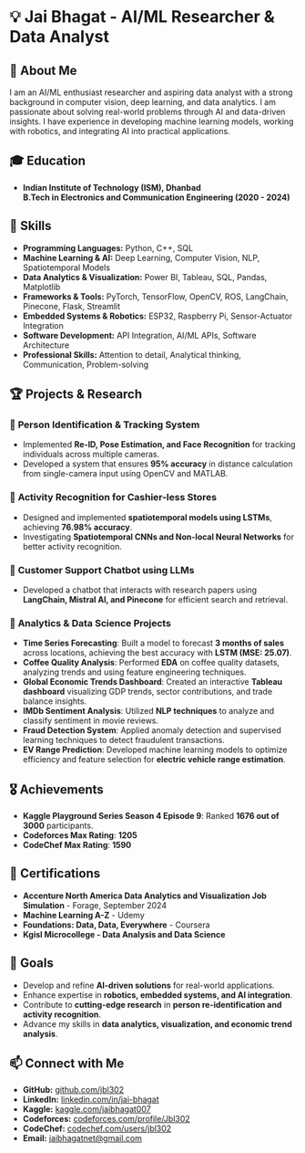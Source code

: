 # 💡 Jai Bhagat - AI/ML Researcher & Data Analyst

## 🚀 About Me
I am an AI/ML enthusiast researcher and aspiring data analyst with a strong background in computer vision, deep learning, and data analytics. I am passionate about solving real-world problems through AI and data-driven insights. I have experience in developing machine learning models, working with robotics, and integrating AI into practical applications.

## 🎓 Education
- **Indian Institute of Technology (ISM), Dhanbad**  
  **B.Tech in Electronics and Communication Engineering (2020 - 2024)**
  
## 🎯 Skills
- **Programming Languages:** Python, C++, SQL
- **Machine Learning & AI:** Deep Learning, Computer Vision, NLP, Spatiotemporal Models
- **Data Analytics & Visualization:** Power BI, Tableau, SQL, Pandas, Matplotlib
- **Frameworks & Tools:** PyTorch, TensorFlow, OpenCV, ROS, LangChain, Pinecone, Flask, Streamlit
- **Embedded Systems & Robotics:** ESP32, Raspberry Pi, Sensor-Actuator Integration
- **Software Development:** API Integration, AI/ML APIs, Software Architecture
- **Professional Skills:** Attention to detail, Analytical thinking, Communication, Problem-solving

## 🏆 Projects & Research

### 🔹 **Person Identification & Tracking System**
- Implemented **Re-ID, Pose Estimation, and Face Recognition** for tracking individuals across multiple cameras.
- Developed a system that ensures **95% accuracy** in distance calculation from single-camera input using OpenCV and MATLAB.

### 🔹 **Activity Recognition for Cashier-less Stores**
- Designed and implemented **spatiotemporal models using LSTMs**, achieving **76.98% accuracy**.
- Investigating **Spatiotemporal CNNs and Non-local Neural Networks** for better activity recognition.

### 🔹 **Customer Support Chatbot using LLMs**
- Developed a chatbot that interacts with research papers using **LangChain, Mistral AI, and Pinecone** for efficient search and retrieval.

### 🔹 **Analytics & Data Science Projects**
- **Time Series Forecasting**: Built a model to forecast **3 months of sales** across locations, achieving the best accuracy with **LSTM (MSE: 25.07)**.
- **Coffee Quality Analysis**: Performed **EDA** on coffee quality datasets, analyzing trends and using feature engineering techniques.
- **Global Economic Trends Dashboard**: Created an interactive **Tableau dashboard** visualizing GDP trends, sector contributions, and trade balance insights.
- **IMDb Sentiment Analysis**: Utilized **NLP techniques** to analyze and classify sentiment in movie reviews.
- **Fraud Detection System**: Applied anomaly detection and supervised learning techniques to detect fraudulent transactions.
- **EV Range Prediction**: Developed machine learning models to optimize efficiency and feature selection for **electric vehicle range estimation**.

## 🎖 Achievements
- **Kaggle Playground Series Season 4 Episode 9**: Ranked **1676 out of 3000** participants.
- **Codeforces Max Rating**: **1205**
- **CodeChef Max Rating**: **1590**

## 📜 Certifications
- **Accenture North America Data Analytics and Visualization Job Simulation** - Forage, September 2024
- **Machine Learning A-Z** - Udemy
- **Foundations: Data, Data, Everywhere** - Coursera
- **Kgisl Microcollege - Data Analysis and Data Science**

## 🎯 Goals
- Develop and refine **AI-driven solutions** for real-world applications.
- Enhance expertise in **robotics, embedded systems, and AI integration**.
- Contribute to **cutting-edge research** in **person re-identification and activity recognition**.
- Advance my skills in **data analytics, visualization, and economic trend analysis**.

## 📫 Connect with Me
- **GitHub:** [github.com/jbl302](https://github.com/jbl302)
- **LinkedIn:** [linkedin.com/in/jai-bhagat](https://www.linkedin.com/in/jai-bhagat-171477239/)
- **Kaggle:** [kaggle.com/jaibhagat007](https://www.kaggle.com/jaibhagat007)
- **Codeforces:** [codeforces.com/profile/Jbl302](https://codeforces.com/profile/Jbl302)
- **CodeChef:** [codechef.com/users/jbl302](https://www.codechef.com/users/jbl302)
- **Email:** jaibhagatnet@gmail.com

